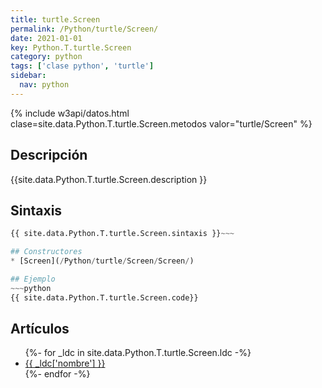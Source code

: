 ```yaml
---
title: turtle.Screen
permalink: /Python/turtle/Screen/
date: 2021-01-01
key: Python.T.turtle.Screen
category: python
tags: ['clase python', 'turtle']
sidebar: 
  nav: python
---
```


{% include w3api/datos.html clase=site.data.Python.T.turtle.Screen.metodos valor="turtle/Screen" %}

## Descripción
{{site.data.Python.T.turtle.Screen.description }}

## Sintaxis
~~~python
{{ site.data.Python.T.turtle.Screen.sintaxis }}~~~

## Constructores
* [Screen](/Python/turtle/Screen/Screen/)

## Ejemplo
~~~python
{{ site.data.Python.T.turtle.Screen.code}}
~~~

## Artículos
<ul>
{%- for _ldc in site.data.Python.T.turtle.Screen.ldc -%}
   <li>
       <a href="{{_ldc['url'] }}">{{ _ldc['nombre'] }}</a>
   </li>
{%- endfor -%}
</ul>
